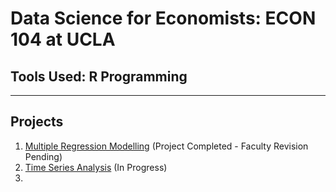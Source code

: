 # Data Science for Economists: ECON 104 at UCLA
## Tools Used: R Programming  

***

## Projects

1. [Multiple Regression Modelling](https://github.com/kivatmojo/econ_104/blob/main/Project_1/README.md) (Project Completed - Faculty Revision Pending) 
2. [Time Series Analysis](https://github.com/kivatmojo/econ_104/tree/main/Project_2#time-series-analysis) (In Progress)
3. 